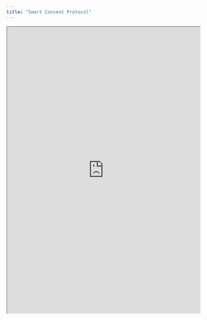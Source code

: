 ```yaml
---
title: "Smart Consent Protocol"
---
```




<iframe height="750" width="100%" src="https://ewelton.github.io/ktest/wiki.html#Smart%20Consent%20Protocol"></iframe>
